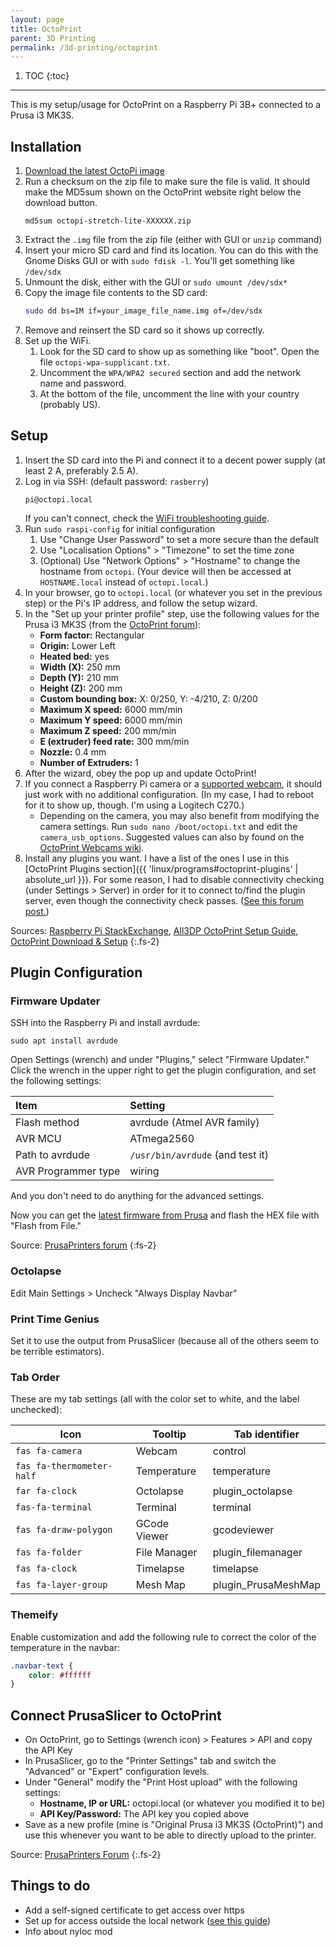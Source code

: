 ```yaml
---
layout: page
title: OctoPrint
parent: 3D Printing
permalink: /3d-printing/octoprint
---
```


1. TOC
{:toc}

---

This is my setup/usage for OctoPrint on a Raspberry Pi 3B+ connected to a Prusa i3 MK3S.

## Installation

1. [Download the latest OctoPi image](https://octoprint.org/download/)
2. Run a checksum on the zip file to make sure the file is valid. It should make the MD5sum shown on the OctoPrint website right below the download button.
   ```shell
   md5sum octopi-stretch-lite-XXXXXX.zip
   ```
3. Extract the `.img` file from the zip file (either with GUI or `unzip` command)
4. Insert your micro SD card and find its location. You can do this with the Gnome Disks GUI or with `sudo fdisk -l`. You'll get something like `/dev/sdx`
5. Unmount the disk, either with the GUI or `sudo umount /dev/sdx*`
6. Copy the image file contents to the SD card:
   ```bash
   sudo dd bs=1M if=your_image_file_name.img of=/dev/sdx
   ```
7. Remove and reinsert the SD card so it shows up correctly.
8. Set up the WiFi.
   1. Look for the SD card to show up as something like "boot". Open the file `octopi-wpa-supplicant.txt`.
   2. Uncomment the `WPA/WPA2 secured` section and add the network name and password.
   3. At the bottom of the file, uncomment the line with your country (probably US).

## Setup

1. Insert the SD card into the Pi and connect it to a decent power supply (at least 2 A, preferably 2.5 A).
2. Log in via SSH: (default password: `rasberry`)
   ```shell
   pi@octopi.local
   ```
   If you can't connect, check the [WiFi troubleshooting guide](https://community.octoprint.org/t/wifi-setup-and-troubleshooting/184).
3. Run `sudo raspi-config` for initial configuration
   1. Use "Change User Password" to set a more secure than the default
   2. Use "Localisation Options" > "Timezone" to set the time zone
   3. (Optional) Use "Network Options" > "Hostname" to change the hostname from `octopi`. (Your device will then be accessed at `HOSTNAME.local` instead of `octopi.local`.)
4. In your browser, go to `octopi.local` (or whatever you set in the previous step) or the Pi's IP address, and follow the setup wizard.
5. In the "Set up your printer profile" step, use the following values for the Prusa i3 MK3S (from the [OctoPrint forum](https://community.octoprint.org/t/known-printer-profiles-for-octoprint/3032)):
   - **Form factor:** Rectangular
   - **Origin:** Lower Left
   - **Heated bed:** yes
   - **Width (X):** 250 mm
   - **Depth (Y):** 210 mm
   - **Height (Z):**  200 mm
   - **Custom bounding box:** X: 0/250, Y: -4/210, Z: 0/200
   - **Maximum X speed:** 6000 mm/min
   - **Maximum Y speed:** 6000 mm/min
   - **Maximum Z speed:** 200 mm/min
   - **E (extruder) feed rate:** 300 mm/min
   - **Nozzle:** 0.4 mm
   - **Number of Extruders:** 1
6. After the wizard, obey the pop up and update OctoPrint!
7. If you connect a Raspberry Pi camera or a [supported webcam](https://github.com/foosel/OctoPrint/wiki/Webcams-known-to-work), it should just work with no additional configuration. (In my case, I had to reboot for it to show up, though. I'm using a Logitech C270.)
   - Depending on the camera, you may also benefit from modifying the camera settings. Run `sudo nano /boot/octopi.txt` and edit the `camera_usb_options`. Suggested values can also by found on the [OctoPrint Webcams wiki](https://github.com/foosel/OctoPrint/wiki/Webcams-known-to-work).
 8. Install any plugins you want. I have a list of the ones I use in this [OctoPrint Plugins section]({{ 'linux/programs#octoprint-plugins' | absolute_url }}). For some reason, I had to disable connectivity checking (under Settings > Server) in order for it to connect to/find the plugin server, even though the connectivity check passes. ([See this forum post.](https://community.octoprint.org/t/i-cant-install-any-plugins-from-the-repository-it-is-unreachable/178/4))

Sources: [Raspberry Pi StackExchange](https://raspberrypi.stackexchange.com/questions/931/how-do-i-install-an-os-image-onto-an-sd-card), [All3DP OctoPrint Setup Guide](https://all3dp.com/2/octoprint-setup-guide-how-to-set-up-octoprint/), [OctoPrint Download & Setup](https://octoprint.org/download/)
{:.fs-2}

## Plugin Configuration

### Firmware Updater

SSH into the Raspberry Pi and install avrdude:
```shell
sudo apt install avrdude
```

Open Settings (wrench) and under "Plugins," select "Firmware Updater." Click the wrench in the upper right to get the plugin configuration, and set the following settings:

| Item                | Setting                          |
| :------------------ | :------------------------------- |
| Flash method        | avrdude (Atmel AVR family)       |
| AVR MCU             | ATmega2560                       |
| Path to avrdude     | `/usr/bin/avrdude` (and test it) |
| AVR Programmer type | wiring                           |

And you don't need to do anything for the advanced settings.

Now you can get the [latest firmware from Prusa](https://www.prusa3d.com/drivers/) and flash the HEX file with "Flash from File."

Source: [PrusaPrinters forum](https://forum.prusaprinters.org/forum/original-prusa-i3-mk2-s-others-archive/octoprint-firmware-upgrades/)
{:fs-2}

### Octolapse

Edit Main Settings > Uncheck "Always Display Navbar"

### Print Time Genius

Set it to use the output from PrusaSlicer (because all of the others seem to be terrible estimators).

### Tab Order

These are my tab settings (all with the color set to white, and the label unchecked):

| Icon                      | Tooltip      | Tab identifier      |
| ------------------------- | ------------ | ------------------- |
| `fas fa-camera`           | Webcam       | control             |
| `fas fa-thermometer-half` | Temperature  | temperature         |
| `far fa-clock`            | Octolapse    | plugin_octolapse    |
| `fas-fa-terminal`         | Terminal     | terminal            |
| `fas fa-draw-polygon`     | GCode Viewer | gcodeviewer         |
| `fas fa-folder`           | File Manager | plugin_filemanager  |
| `fas fa-clock`            | Timelapse    | timelapse           |
| `fas fa-layer-group`      | Mesh Map     | plugin_PrusaMeshMap |

### Themeify

Enable customization and add the following rule to correct the color of the temperature in the navbar:

```css
.navbar-text {
    color: #ffffff
}
```

## Connect PrusaSlicer to OctoPrint

- On OctoPrint, go to Settings (wrench icon) > Features > API and copy the API Key
- In PrusaSlicer, go to the "Printer Settings" tab and switch the "Advanced" or "Expert" configuration levels.
- Under "General" modify the "Print Host upload" with the following settings:
  - **Hostname, IP or URL:** octopi.local (or whatever you modified it to be)
  - **API Key/Password:** The API key you copied above
- Save as a new profile (mine is "Original Prusa i3 MK3S (OctoPrint)") and use this whenever you want to be able to directly upload to the printer.

Source: [PrusaPrinters Forum](https://forum.prusaprinters.org/forum/original-prusa-i3-mk3s-mk3-hardware-firmware-and-software-help/sending-gcode-directly-to-octoprint/)
{:.fs-2}

## Things to do

- Add a self-signed certificate to get access over https
- Set up for access outside the local network ([see this guide](https://octoprint.org/blog/2018/09/03/safe-remote-access/))
- Info about nyloc mod